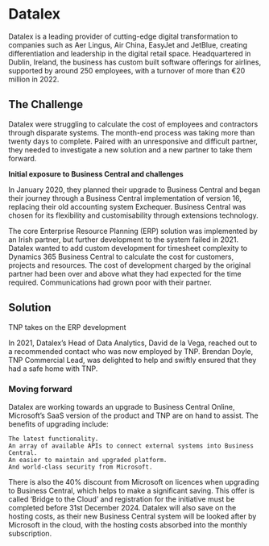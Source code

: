 
# Datalex

Datalex is a leading provider of cutting-edge digital transformation to companies such as Aer Lingus, Air China, EasyJet and JetBlue, creating differentiation and leadership in the digital retail space. Headquartered in Dublin, Ireland, the business has custom built software offerings for airlines, supported by around 250 employees, with a turnover of more than €20 million in 2022.

## The Challenge

Datalex were struggling to calculate the cost of employees and contractors through disparate systems. The month-end process was taking more than twenty days to complete. Paired with an unresponsive and difficult partner, they needed to investigate a new solution and a new partner to take them forward.

**Initial exposure to Business Central and challenges**

In January 2020, they planned their upgrade to Business Central and began their journey through a Business Central implementation of version 16, replacing their old accounting system Exchequer. Business Central was chosen for its flexibility and customisability through extensions technology.

The core Enterprise Resource Planning (ERP) solution was implemented by an Irish partner, but further development to the system failed in 2021. Datalex wanted to add custom development for timesheet complexity to Dynamics 365 Business Central to calculate the cost for customers, projects and resources. The cost of development charged by the original partner had been over and above what they had expected for the time required. Communications had grown poor with their partner.

## Solution

TNP takes on the ERP development

In 2021, Datalex’s Head of Data Analytics, David de la Vega, reached out to a recommended contact who was now employed by TNP. Brendan Doyle, TNP Commercial Lead, was delighted to help and swiftly ensured that they had a safe home with TNP. 

### Moving forward

Datalex are working towards an upgrade to Business Central Online, Microsoft’s SaaS version of the product and TNP are on hand to assist. The benefits of upgrading include:

    The latest functionality.
    An array of available APIs to connect external systems into Business Central.
    An easier to maintain and upgraded platform.
    And world-class security from Microsoft.

There is also the 40% discount from Microsoft on licences when upgrading to Business Central, which helps to make a significant saving. This offer is called ‘Bridge to the Cloud’ and registration for the initiative must be completed before 31st December 2024. Datalex will also save on the hosting costs, as their new Business Central system will be looked after by Microsoft in the cloud, with the hosting costs absorbed into the monthly subscription.
